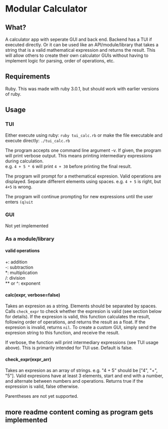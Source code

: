 # Modular Calculator

## What?

A calculator app with seperate GUI and back end. Backend has a TUI if executed directly. Or it can be used like an API/module/library that takes a string that is a valid mathematical expression and returns the result. This will allow others to create their own calculator GUIs without having to implement logic for parsing, order of operations, etc.

## Requirements

Ruby. This was made with ruby 3.0.1, but should work with earlier versions of ruby.

## Usage

### TUI

Either execute using ruby: `ruby tui_calc.rb` or make the file executable and execute directly: `./tui_calc.rb`

The program accepts one command line argument -v. If given, the program will print verbose output. This means printing intermediary expressions during calculation.  
e.g. `4 + 5 * 6` will print `4 + 30` before printing the final result.

The program will prompt for a methematical expresion. Valid operations are displayed. Separate different elements using spaces. e.g. `4 + 5` is right, but `4+5` is wrong.

The program will continue prompting for new expressions until the user enters `(q)uit`

### GUI

Not yet implemented

### As a module/library

#### valid operations

+: addition  
-: subtraction  
*: multiplication  
/: division  
** or ^: exponent

#### calc(expr, verbose=false)

Takes an expresion as a string. Elements should be separated by spaces. Calls `check_expr` to check whether the expresion is valid (see section below for details). If the expresion is valid, this function calculates the result, following order of operations, and returns the result as a float. If the expresion is invalid, returns `nil`. To create a custom GUI, simply send the expresion string to this function, and receive the result.

If verbose, the function will print intermediary expressions (see TUI usage above). This is primarily intended for TUI use. Default is false.

#### check_expr(expr_arr)

Takes an expresion as an array of strings. e.g. "4 + 5" should be ["4", "+", "5"]. Valid expresions have at least 3 elements, start and end with a number, and alternate between numbers and operations. Returns true if the expression is valid, false otherwise.

Parentheses are not yet supported.

## more readme content coming as program gets implemented